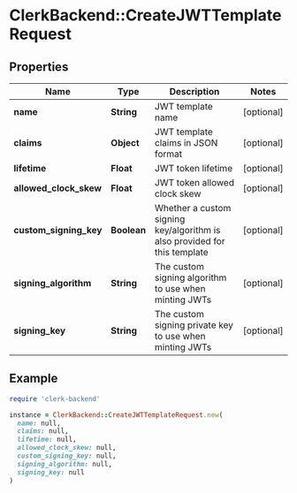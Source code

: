 # ClerkBackend::CreateJWTTemplateRequest

## Properties

| Name | Type | Description | Notes |
| ---- | ---- | ----------- | ----- |
| **name** | **String** | JWT template name | [optional] |
| **claims** | **Object** | JWT template claims in JSON format | [optional] |
| **lifetime** | **Float** | JWT token lifetime | [optional] |
| **allowed_clock_skew** | **Float** | JWT token allowed clock skew | [optional] |
| **custom_signing_key** | **Boolean** | Whether a custom signing key/algorithm is also provided for this template | [optional] |
| **signing_algorithm** | **String** | The custom signing algorithm to use when minting JWTs | [optional] |
| **signing_key** | **String** | The custom signing private key to use when minting JWTs | [optional] |

## Example

```ruby
require 'clerk-backend'

instance = ClerkBackend::CreateJWTTemplateRequest.new(
  name: null,
  claims: null,
  lifetime: null,
  allowed_clock_skew: null,
  custom_signing_key: null,
  signing_algorithm: null,
  signing_key: null
)
```

